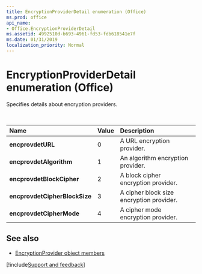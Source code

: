 ```yaml
---
title: EncryptionProviderDetail enumeration (Office)
ms.prod: office
api_name:
- Office.EncryptionProviderDetail
ms.assetid: 4992510d-b693-4961-fd53-fdb618541e7f
ms.date: 01/31/2019
localization_priority: Normal
---
```



# EncryptionProviderDetail enumeration (Office)

Specifies details about encryption providers.

<br/>

|Name|Value|Description|
|:-----|:-----|:-----|
|**encprovdetURL**|0|A URL encryption provider.|
|**encprovdetAlgorithm**|1|An algorithm encryption provider.|
|**encprovdetBlockCipher**|2|A block cipher encryption provider.|
|**encprovdetCipherBlockSize**|3|A cipher block size encryption provider.|
|**encprovdetCipherMode**|4|A cipher mode encryption provider.|

## See also

- [EncryptionProvider object members](overview/library-reference/encryptionprovider-members-office.md)

[!include[Support and feedback](~/includes/feedback-boilerplate.md)]